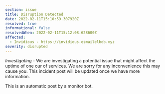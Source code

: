 ```yaml
---
section: issue
title: Disruption Detected
date: 2022-02-11T15:10:59.307920Z
resolved: true
informational: false
resolvedWhen: 2022-02-11T15:12:08.628600Z
affected:
  - Invidious - https://invidious.esmailelbob.xyz
severity: disrupted
---
```

*Investigating* - We are investigating a potential issue that might affect the uptime of one our of services. We are sorry for any inconvenience this may cause you. This incident post will be updated once we have more information.

This is an automatic post by a monitor bot.
        